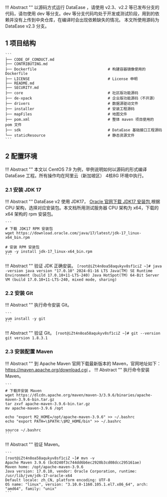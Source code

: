 !!! Abstract ""
    以源码方式运行 DataEase ，请使用 v2.3、v2.2 等已发布分支的代码，请勿使用 dev 等分支。dev 等分支代码均处于开发或测试阶段，用到的依赖并没有上传到中央仓库，在编译时会出现依赖缺失的情况。
    本文所使用源码为 DataEase v2.3 分支。
## 1 项目结构

    ```
    ├── CODE_OF_CONDUCT.md
    ├── CONTRIBUTING.md
    ├── Dockerfile                                # 构建容器镜像使用的 Dockerfile
    ├── LICENSE                                   # License 申明
    ├── README.md
    ├── SECURITY.md
    ├── core                                      # 社区版功能源码
    ├── de-xpack                                  # 企业版功能源码（不开源）
    ├── drivers                                   # 数据源驱动文件
    ├── installer                                 # 安装工程源码
    ├── mapFiles                                  # 地图文件
    ├── pom.xml                                   # 整体 maven 项目使用的 pom 文件
    ├── sdk                                       # DataEase 基础接口工程源码
    └── staticResource                            # 静态资源文件
    ```

## 2 配置环境

!!! Abstract ""
    本文以 CentOS 7.9 为例，举例说明如何以源码的形式编译 DataEase 工程。所有操作均在阿里云（新加坡区） 4核8G 环境中执行。

### 2.1 安装 JDK 17
!!! Abstract ""
    DataEase v2 使用 JDK17， [Oracle 官网下载 JDK17 安装包](https://www.oracle.com/java/technologies/downloads/#java17),根据 CPU 架构，选择对应安装包。本文档所用测试服务器 CPU 架构为 x64，下载的 x64 架构的 rpm 安装包。

    ```
    # 下载 JDK17 RPM 安装包
    wget https://download.oracle.com/java/17/latest/jdk-17_linux-x64_bin.rpm

    # 安装 RPM 安装包
    yum -y install jdk-17_linux-x64_bin.rpm
    ```
!!! Abstract ""
    验证 JDK 正确安装。
    ```
    [root@iZt4n8oa58aqukyv8sf1ciZ ~]# java -version
    java version "17.0.10" 2024-01-16 LTS
    Java(TM) SE Runtime Environment (build 17.0.10+11-LTS-240)
    Java HotSpot(TM) 64-Bit Server VM (build 17.0.10+11-LTS-240, mixed mode, sharing)
    ```
### 2.2 安装 Git
!!! Abstract ""
    执行命令安装 Git。

    ```
    yum install -y git
    ```
!!! Abstract ""
    验证 Git。
    ```
    [root@iZt4n8oa58aqukyv8sf1ciZ ~]# git --version
    git version 1.8.3.1
    ```

### 2.3 安装配置 Maven
!!! Abstract ""
    到 Apache Maven 官网下载最新版本的 Maven，官网地址如下：https://maven.apache.org/download.cgi 。
!!! Abstract ""
    执行命令安装 Maven。

    ```
    # 下载并安装 Maven
    wget https://dlcdn.apache.org/maven/maven-3/3.9.6/binaries/apache-maven-3.9.6-bin.tar.gz
    tar zxvf apache-maven-3.9.6-bin.tar.gz
    mv apache-maven-3.9.6 /opt

    echo "export M2_HOME=/opt/apache-maven-3.9.6" >> ~/.bashrc
    echo "export PATH=\$PATH:\$M2_HOME/bin" >> ~/.bashrc

    source ~/.bashrc
    ```
!!! Abstract ""
    验证 Maven。

    ```
    [root@iZt4n8oa58aqukyv8sf1ciZ ~]# mvn -v
    Apache Maven 3.9.6 (bc0240f3c744dd6b6ec2920b3cd08dcc295161ae)
    Maven home: /opt/apache-maven-3.9.6
    Java version: 17.0.10, vendor: Oracle Corporation, runtime: /usr/lib/jvm/jdk-17-oracle-x64
    Default locale: zh_CN, platform encoding: UTF-8
    OS name: "linux", version: "3.10.0-1160.105.1.el7.x86_64", arch: "amd64", family: "unix"
    ```
